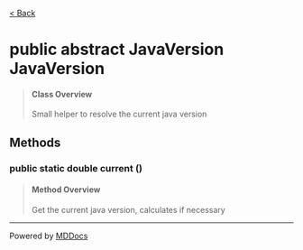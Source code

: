 [< Back](../README.md)
# public abstract JavaVersion JavaVersion #
>#### Class Overview ####
>Small helper to resolve the current java version
## Methods ##
### public static double current () ###
>#### Method Overview ####
>Get the current java version, calculates if necessary
>

---
Powered by [MDDocs](https://github.com/VRCube/MDDocs)